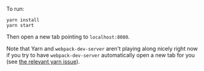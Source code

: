 To run:

````````````````````````````````````````````````````````````````````````````````
yarn install
yarn start
````````````````````````````````````````````````````````````````````````````````

Then open a new tab pointing to `localhost:8080`.

Note that Yarn and `webpack-dev-server` aren't playing along nicely right now if
you try to have `webpack-dev-server` automatically open a new tab for you (see
[the relevant yarn issue](https://github.com/yarnpkg/berry/issues/856)).
